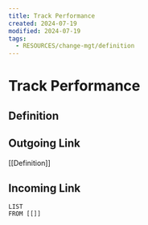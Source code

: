 ```yaml
---
title: Track Performance
created: 2024-07-19
modified: 2024-07-19
tags:
  - RESOURCES/change-mgt/definition
---
```

# Track Performance
## Definition

## Outgoing Link
[[Definition]]
## Incoming Link
```dataview
LIST
FROM [[]]
```
